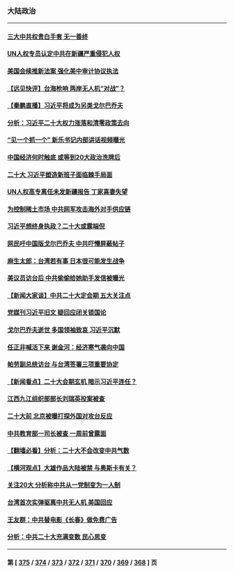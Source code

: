 ### 大陆政治
---
#### [三大中共权贵白手套 无一善终](../../pages/ncid277/n13815104.md) 
#### [UN人权专员认定中共在新疆严重侵犯人权](../../pages/ncid277/n13814948.md) 
#### [美国会续推新法案 强化美中审计协议执法](../../pages/ncid277/n13814874.md) 
#### [【远见快评】台海枪响 两岸无人机“对战”？](../../pages/ncid277/n13814936.md) 
#### [【秦鹏直播】习近平将成为另类戈尔巴乔夫](../../pages/ncid277/n13814934.md) 
#### [分析：习近平二十大权力涨落和清零政策去向](../../pages/ncid277/n13814830.md) 
#### [“见一个抓一个” 新乐书记内部讲话视频曝光](../../pages/ncid277/n13814877.md) 
#### [中国经济何时触底 或等到20大政治洗牌后](../../pages/ncid277/n13814867.md) 
#### [二十大 习近平塑造新班子面临棘手局面](../../pages/ncid277/n13814807.md) 
#### [UN人权高专离任未发新疆报告 丁家喜妻失望](../../pages/ncid277/n13814673.md) 
#### [为控制稀土市场 中共网军攻击海外对手供应链](../../pages/ncid277/n13814425.md) 
#### [习近平想终身执政？二十大或露端倪](../../pages/ncid277/n13814711.md) 
#### [网民吁中国版戈尔巴乔夫 中共吓懵屏蔽帖子](../../pages/ncid277/n13814733.md) 
#### [麻生太郎：台湾若有事 日本很可能发生战争](../../pages/ncid277/n13814631.md) 
#### [美议员访台后 中共偷偷给她助手发信被曝光](../../pages/ncid277/n13814672.md) 
#### [【新闻大家谈】中共二十大定会期 五大关注点](../../pages/ncid277/n13814571.md) 
#### [党媒刊习近平旧文 疑回应闭关锁国论](../../pages/ncid277/n13814528.md) 
#### [戈尔巴乔夫逝世 多国领袖致哀 习近平沉默](../../pages/ncid277/n13814454.md) 
#### [任正非喊活下来 谢金河：经济寒气袭向中国](../../pages/ncid277/n13814196.md) 
#### [帕劳副总统访台 与台湾签署三项重要协定](../../pages/ncid277/n13814396.md) 
#### [【新闻看点】二十大会期玄机 暗示习近平连任？](../../pages/ncid277/n13814069.md) 
#### [江西九江组织部部长刘瑞英投案被查](../../pages/ncid277/n13814298.md) 
#### [二十大前 北京被曝打探外国对攻台反应](../../pages/ncid277/n13814138.md) 
#### [中共教育部一司长被查 一周前曾露面](../../pages/ncid277/n13814194.md) 
#### [【翻墙必看】分析：二十大不会改变中共气数](../../pages/ncid277/n13814254.md) 
#### [【横河观点】大雄作品大陆被禁 与奥斯卡有关？](../../pages/ncid277/n13814137.md) 
#### [关注20大 分析称中共从一党制变为一人制](../../pages/ncid277/n13814047.md) 
#### [台湾首次实弹驱离中共无人机 美国回应](../../pages/ncid277/n13814105.md) 
#### [王友群：中共替电影《长春》做免费广告](../../pages/ncid277/n13814067.md) 
#### [分析：中共二十大充满变数 民心思变](../../pages/ncid277/n13813926.md) 

---
#### 第 [ [375](./375.md) / [374](./374.md) / [373](./373.md) / [372](./372.md) / [371](./371.md) / [370](./370.md) / [369](./369.md) / [368](./368.md) ] 页
